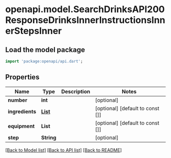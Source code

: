 # openapi.model.SearchDrinksAPI200ResponseDrinksInnerInstructionsInnerStepsInner

## Load the model package
```dart
import 'package:openapi/api.dart';
```

## Properties
Name | Type | Description | Notes
------------ | ------------- | ------------- | -------------
**number** | **int** |  | [optional] 
**ingredients** | [**List<SearchDrinksAPI200ResponseDrinksInnerInstructionsInnerStepsInnerIngredientsInner>**](SearchDrinksAPI200ResponseDrinksInnerInstructionsInnerStepsInnerIngredientsInner.md) |  | [optional] [default to const []]
**equipment** | **List<String>** |  | [optional] [default to const []]
**step** | **String** |  | [optional] 

[[Back to Model list]](../README.md#documentation-for-models) [[Back to API list]](../README.md#documentation-for-api-endpoints) [[Back to README]](../README.md)


